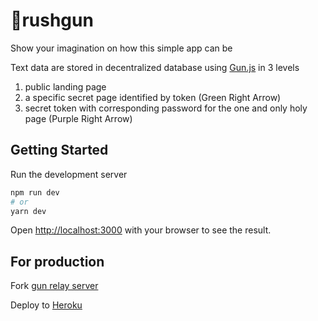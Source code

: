 # 🔫rushgun

Show your imagination on how this simple app can be

Text data are stored in decentralized database using [Gun.js](gun.eco) in 3 levels
1. public landing page
2. a specific secret page identified by token (Green Right Arrow)
3. secret token with corresponding password for the one and only holy page (Purple Right Arrow)

## Getting Started

Run the development server

```bash
npm run dev
# or
yarn dev
```

Open [http://localhost:3000](http://localhost:3000) with your browser to see the result.

## For production

Fork [gun relay server](https://github.com/amark/gun#deploy)

Deploy to [Heroku](https://heroku.com/deploy?template=https://github.com/amark/gun)